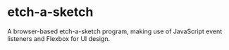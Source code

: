 # etch-a-sketch
A browser-based etch-a-sketch program, making use of JavaScript event listeners and Flexbox for UI design.
